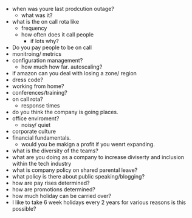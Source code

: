 - when was youre last prodcution outage?
  - what was it? 
- what is the on call rota like
  - frequency
  - how often does it call people
    - if lots why?
- Do you pay people to be on call
- monitroing/ metrics
- configuration management?
  - how much how far. autoscaling? 
- if amazon can you deal with losing a zone/ region 
- dress code? 
- working from home? 
- conferences/training?
- on call rota?
  - response times
- do you think the company is going places. 
- office enviroment? 
  - noisy/ quiet
- corporate culture
- financial fundamentals.
  - would you be makign a profit if you wenrt expanding.
- what is the diversity of the teams?
- what are you doing as a company to increase diviserty and inclusion within the tech industry
- what is company policy on shared parental leave?
- what policy is there about public speaking/blogging?
- how are pay rises determined?
- how are promotions determined?
- how much holiday can be carried over?
- I like to take 6 week holidays every 2 years for various reasons is this possible?

